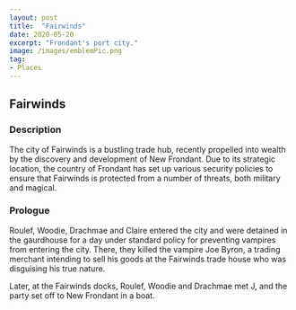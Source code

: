 ```yaml
---
layout: post
title:  "Fairwinds"
date: 2020-05-20
excerpt: "Frondant's port city."
image: /images/emblemPic.png
tag:
- Places
---
```


## Fairwinds

### Description

The city of Fairwinds is a bustling trade hub, recently propelled into wealth by the discovery and development of New Frondant. Due to its strategic location, the country of Frondant has set up various security policies to ensure that Fairwinds is protected from a number of threats, both military and magical.

### Prologue

Roulef, Woodie, Drachmae and Claire entered the city and were detained in the gaurdhouse for a day under standard policy for preventing vampires from entering the city. There, they killed the vampire Joe Byron, a trading merchant intending to sell his goods at the Fairwinds trade house who was disguising his true nature.

Later, at the Fairwinds docks, Roulef, Woodie and Drachmae met J, and the party set off to New Frondant in a boat.
